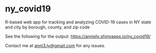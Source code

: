 # ny_covid19
R-based web app for tracking and analyzing COVID-19 cases in NY state and city by borough, county, and zip code

See the following for the output: https://anniely.shinyapps.io/ny_covid19/

Contact me at anni3.ly@gmail.com for any issues.

